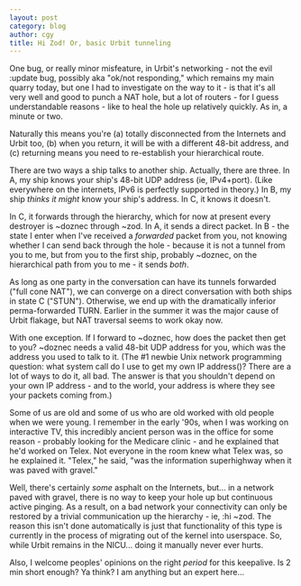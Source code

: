 ```yaml
--- 
layout: post 
category: blog
author: cgy 
title: Hi Zod! Or, basic Urbit tunneling 
---
```


One bug, or really minor misfeature, in Urbit's networking - not the evil :update bug, possibly aka "ok/not responding," which remains my main quarry today, but one I had to investigate on the way to it - is that it's all very well and good to punch a NAT hole, but a lot of routers - for I guess understandable reasons - like to heal the hole up relatively quickly.  As in, a minute or two.

Naturally this means you're (a) totally disconnected from the Internets and Urbit too, (b) when you return, it will be with a different 48-bit address, and (c) returning means you need to re-establish your hierarchical route.

There are two ways a ship talks to another ship.  Actually, there are three.  In A, my ship knows your ship's 48-bit UDP address (ie, IPv4+port).  (Like everywhere on the internets, IPv6 is perfectly supported in theory.)  In B, my ship *thinks it might* know your ship's address.  In C, it knows it doesn't.

In C, it forwards through the hierarchy, which for now at present every destroyer is ~doznec through ~zod.  In A, it sends a direct packet.  In B - the state I enter when I've received a *forwarded* packet from you, not knowing whether I can send back through the hole - because it is not a tunnel from you to me, but from you to the first ship, probably ~doznec, on the hierarchical path from you to me - it sends *both*.  

As long as one party in the conversation can have its tunnels forwarded ("full cone NAT"), we can converge on a direct conversation with both ships in state C ("STUN").  Otherwise, we end up with the dramatically inferior perma-forwarded TURN.  Earlier in the summer it was the major cause of Urbit flakage, but NAT traversal seems to work okay now.

With one exception.  If I forward to ~doznec, how does the packet then get to you?  ~doznec needs a valid 48-bit UDP address for you, which was the address you used to talk to it.  (The #1 newbie Unix network programming question: what system call do I use to get my own IP address()?  There are a lot of ways to do it, all bad.  The answer is that you shouldn't depend on your own IP address - and to the world, your address is where they see your packets coming from.)

Some of us are old and some of us who are old worked with old people when we were young.  I remember in the early '90s, when I was working on interactive TV, this incredibly ancient person was in the office for some reason - probably looking for the Medicare clinic - and he explained that he'd worked on Telex.  Not everyone in the room knew what Telex was, so he explained it.  "Telex," he said, "was the information superhighway when it was paved with gravel."  

Well, there's certainly *some* asphalt on the Internets, but... in a network paved with gravel, there is no way to keep your hole up but continuous active pinging.  As a result, on a bad network your connectivity can only be restored by a trivial communication up the hierarchy - ie, :hi ~zod.  The reason this isn't done automatically is just that functionality of this type is currently in the process of migrating out of the kernel into userspace.  So, while Urbit remains in the NICU... doing it manually never ever hurts.

Also, I welcome peoples' opinions on the right *period* for this keepalive.   Is 2 min short enough?  Ya think?  I am anything but an expert here...
